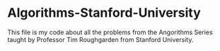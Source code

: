 # Algorithms-Stanford-University
This file is my code about all the problems from the Angorithms Series taught by Professor Tim Roughgarden from Stanford University.

